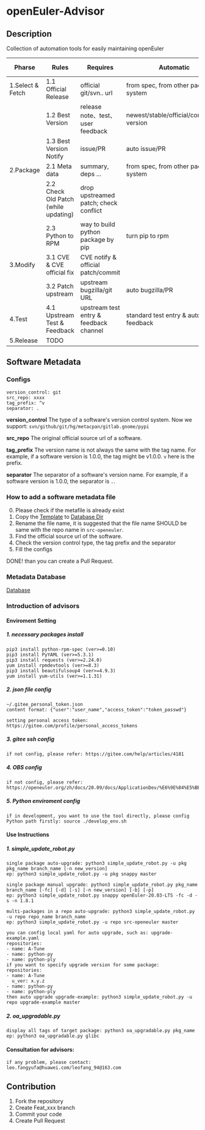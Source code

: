 # openEuler-Advisor

## Description
Collection of automation tools for easily maintaining openEuler

| Pharse           | Rules           | Requires  | Automatic  | Data & Tool   |
|------------------|-----------------------|---|---|------|
| 1.Select & Fetch | 1.1 Official Release  | official git/svn.. url  | from spec, from other package system  | [Software Metadata](#Software-Metadata) |
|                  | 1.2 Best Version     | release note、test、user feedback   | newest/stable/official/compatible version  |      |
|                  | 1.3 Best Version Notify | issue/PR | auto issue/PR | |
| 2.Package        | 2.1 Meta data | summary, deps ...  |  from spec, from other package system    |    |
|                  | 2.2 Check Old Patch (while updating) | drop upstreamed patch; check conflict  |   | 
|                  | 2.3 Python to RPM  | way to build python package by pip | turn pip to rpm |   |       
| 3.Modify         | 3.1 CVE & CVE official fix | CVE notify & official patch/commit  |   |      
|                  | 3.2 Patch upstream    | upstream bugzilla/git URL | auto bugzilla/PR  |      |
| 4.Test           | 4.1 Upstream Test & Feedback   | upstream test entry & feedback channel  | standard test entry & auto feedback  |  |
| 5.Release        | TODO       |   |   |   


## Software Metadata
### Configs
```
version_control: git
src_repo: xxxx
tag_prefix: ^v
separator: .
```

**version_control**
The type of a software's version control system.
Now we support:  `svn/github/git/hg/metacpan/gitlab.gnome/pypi`

**src_repo**
The original official source url of a software.

**tag_prefix**
The version name is not always the same with the tag name. 
For example, if a software version is 1.0.0, the tag might be v1.0.0. `v` here is the prefix.

**separator**
The separator of a software's version name. For example, if a software version is 1.0.0, the separator is `.`.

### How to add a software metadata file
0. Please check if the metafile is already exist
1. Copy the [Template](./template.yaml) to [Database Dir](./upstream-info)
2. Rename the file name, it is suggested that the file name SHOULD be same with the repo name in `src-openeuler`.
3. Find the official source url of the software.
4. Check the version control type, the tag prefix and the separator
5. Fill the configs

DONE! than you can create a Pull Request.

### Metadata Database
[Database](./upstream-info)  
	
### Introduction of advisors 	
#### Enviroment Setting
##### 1. necessary packages install
	pip3 install python-rpm-spec (ver>=0.10)
	pip3 install PyYAML (ver>=5.3.1)
	pip3 install requests (ver>=2.24.0)
	yum install rpmdevtools (ver>=8.3)
	pip3 install beautifulsoup4 (ver>=4.9.3)
	yum install yum-utils (ver>=1.1.31)
	
##### 2. json file config
	~/.gitee_personal_token.json
	content format: {"user":"user_name","access_token":"token_passwd"}
	
	setting personal access token: https://gitee.com/profile/personal_access_tokens

##### 3. gitee ssh config
	if not config, please refer: https://gitee.com/help/articles/4181

##### 4. OBS config
	if not config, please refer: https://openeuler.org/zh/docs/20.09/docs/ApplicationDev/%E6%9E%84%E5%BB%BARPM%E5%8C%85.html

##### 5. Python enviroment config
	if in development, you want to use the tool directly, please config Python path firstly: source ./develop_env.sh

#### Use Instructions
##### 1. simple_update_robot.py
	single package auto-upgrade: python3 simple_update_robot.py -u pkg pkg_name branch_name [-n new_version]
	ep: python3 simple_update_robot.py -u pkg snappy master

	single package manual upgrade: python3 simple_update_robot.py pkg_name branch_name [-fc] [-d] [-s] [-n new_version] [-b] [-p]
	ep: python3 simple_update_robot.py snappy openEuler-20.03-LTS -fc -d -s -n 1.8.1
	
	multi-packages in a repo auto-upgrade: python3 simple_update_robot.py -u repo repo_name branch_name
	ep: python3 simple_update_robot.py -u repo src-openeuler master

	you can config local yaml for auto upgrade, such as: upgrade-example.yaml
	repositories:
	- name: A-Tune
	- name: python-py
	- name: python-ply
	if you want to specify upgrade version for some package:
	repositories:
	- name: A-Tune
	  u_ver: x.y.z
	- name: python-py
	- name: python-ply
	then auto upgrade upgrade-example: python3 simple_update_robot.py -u repo upgrade-example master

##### 2. oa_upgradable.py 
	display all tags of target package: python3 oa_upgradable.py pkg_name
	ep: python3 oa_upgradable.py glibc
	
#### Consultation for advisors:
	if any problem, please contact: leo.fangyufa@huawei.com/leofang_94@163.com
	
	
## Contribution

1.  Fork the repository
2.  Create Feat_xxx branch
3.  Commit your code
4.  Create Pull Request

